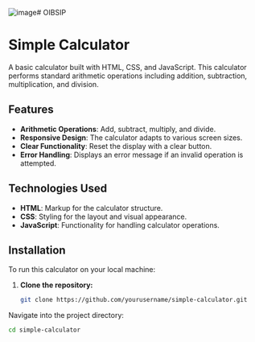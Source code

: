 ![image](https://github.com/user-attachments/assets/d213862c-4f6e-4553-a10f-da382a7cd614)# OIBSIP

# Simple Calculator

A basic calculator built with HTML, CSS, and JavaScript. This calculator performs standard arithmetic operations including addition, subtraction, multiplication, and division. 

## Features

- **Arithmetic Operations**: Add, subtract, multiply, and divide.
- **Responsive Design**: The calculator adapts to various screen sizes.
- **Clear Functionality**: Reset the display with a clear button.
- **Error Handling**: Displays an error message if an invalid operation is attempted.

## Technologies Used

- **HTML**: Markup for the calculator structure.
- **CSS**: Styling for the layout and visual appearance.
- **JavaScript**: Functionality for handling calculator operations.

## Installation

To run this calculator on your local machine:

1. **Clone the repository:**

   ```bash
   git clone https://github.com/yourusername/simple-calculator.git


Navigate into the project directory:

```bash
cd simple-calculator





